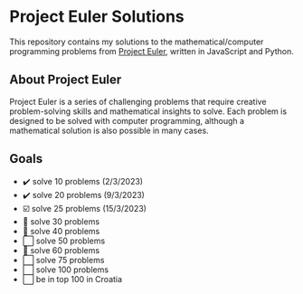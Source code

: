 # Project Euler Solutions

This repository contains my solutions to the mathematical/computer programming problems from [Project Euler](https://projecteuler.net/), written in JavaScript and Python.

## About Project Euler

Project Euler is a series of challenging problems that require creative problem-solving skills and mathematical insights to solve. Each problem is designed to be solved with computer programming, although a mathematical solution is also possible in many cases.

## Goals

- :heavy_check_mark: solve 10 problems (2/3/2023)
- :heavy_check_mark: solve 20 problems (9/3/2023)
- :ballot_box_with_check: solve 25 problems (15/3/2023)
- :white_square_button: solve 30 problems
- :white_square_button: solve 40 problems
- :white_large_square: solve 50 problems
- :white_square_button: solve 60 problems
- :white_large_square: solve 75 problems
- :white_large_square: solve 100 problems
- :white_large_square: be in top 100 in Croatia
